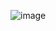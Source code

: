 ![image](https://github.com/leandromoren/AppDescuentos/assets/73507848/ff82af70-d5e8-4c5d-bc7c-b84f078e0bed)
